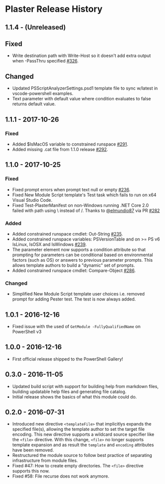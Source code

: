 # Plaster Release History

## 1.1.4 - (Unreleased)

## Fixed

- Write destination path with Write-Host so it doesn't add extra output when -PassThru specified
  [#326](https://github.com/PowerShell/Plaster/issues/326).

## Changed

- Updated PSScriptAnalyzerSettings.psd1 template file to sync w/latest in vscode-powershell examples.
- Text parameter with default value where condition evaluates to false returns default value.

## 1.1.1 - 2017-10-26

### Fixed

- Added $IsMacOS variable to constrained runspace [#291](https://github.com/PowerShell/Plaster/issues/291).
- Added missing .cat file from 1.1.0 release [#292](https://github.com/PowerShell/Plaster/issues/292).

## 1.1.0 - 2017-10-25

### Fixed

- Fixed prompt errors when prompt text null or empty [#236](https://github.com/PowerShell/Plaster/issues/236).
- Fixed New Module Script template's Test task which fails to run on x64 Visual Studio Code.
- Fixed Test-PlasterManifest on non-Windows running .NET Core 2.0 failed with path using \ instead of /.
  Thanks to [@elmundio87](https://github.com/elmundio87) via PR [#282](https://github.com/PowerShell/Plaster/pull/282)

### Added

- Added constrained runspace cmdlet: Out-String [#235](https://github.com/PowerShell/Plaster/issues/236).
- Added constrained runspace variables: PSVersionTable and on >= PS v6 IsLinux, IsOSX and IsWindows [#239](https://github.com/PowerShell/Plaster/issues/239).
- The parameter element now supports a condition attribute so that prompting for parameters can be
  conditional based on environmental factors (such as OS) or answers to previous parameter prompts.
  This allows template authors to build a "dynamic" set of prompts.
- Added constrained runspace cmdlet: Compare-Object [#286](https://github.com/PowerShell/Plaster/issues/287).

### Changed

- Simplified New Module Script template user choices i.e. removed prompt for adding Pester test.
  The test is now always added.

## 1.0.1 - 2016-12-16

- Fixed issue with the used of `GetModule -FullyQualifiedName` on PowerShell v3

## 1.0.0 - 2016-12-16

- First official release shipped to the PowerShell Gallery!

## 0.3.0 - 2016-11-05

- Updated build script with support for building help from markdown files, building updatable help files and generating file catalog.
- Initial release shows the basics of what this module could do.

## 0.2.0 - 2016-07-31

- Introduced new directive `<templateFile>` that implicitlys expands the specified file(s), allowing the
  template author to set the target file encoding.  This new directive supports a wildcard source specifier
  like the `<file>` directive.  With this change, `<file>` no longer supports template expansion and as result
   the `template` and `encoding` attributes have been removed.
- Restructured the module source to follow best practice of separating infrastructure from module files.
- Fixed #47: How to create empty directories.  The `<file>` directive supports this now.
- Fixed #58: File recurse does not work anymore.

